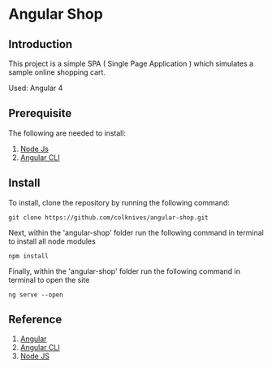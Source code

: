 # Angular Shop

## Introduction

This project is a simple SPA ( Single Page Application ) which simulates a sample online shopping cart.

Used:
Angular 4

## Prerequisite

The following are needed to install:

1. [Node Js](https://nodejs.org/en/)
2. [Angular CLI](https://cli.angular.io/)

## Install

To install, clone the repository by running the following command:

	git clone https://github.com/colknives/angular-shop.git

Next, within the 'angular-shop' folder run the following command in terminal to install all node modules

	npm install

Finally, within the 'angular-shop' folder run the following command in terminal to open the site

	ng serve --open

## Reference

1. [Angular](https://angular.io/)
2. [Angular CLI](https://cli.angular.io/)
3. [Node JS](https://nodejs.org/en/)
